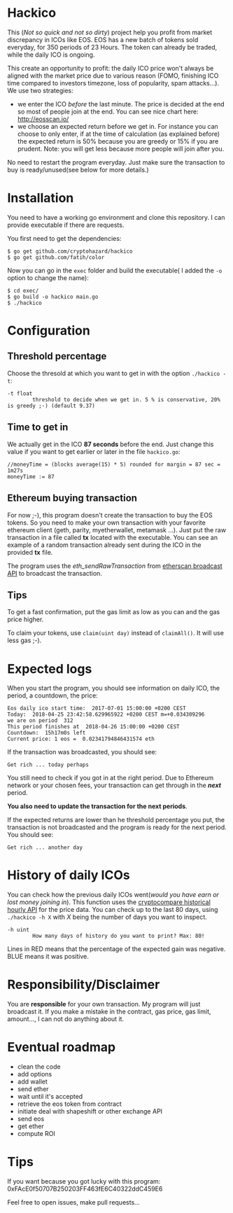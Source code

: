 # Hackico
This (*Not so quick and not so dirty*) project help you profit from market discrepancy in ICOs like EOS. EOS has a new batch of tokens sold everyday, for 350 periods of 23 Hours. The token can already be traded, while the daily ICO is ongoing.

This create an opportunity to profit: the daily ICO price won't always be aligned with the market price due to various reason (FOMO, finishing ICO time compared to investors timezone, loss of popularity, spam attacks...).
We use two strategies:
* we enter the ICO *before* the last minute. The price is decided at the end so most of people join at the end. You can see nice chart here: http://eosscan.io/
* we choose an expected return before we get in. For instance you can choose to only enter, if at the time of calculation (as explained before) the expected return is 50% because you are greedy or 15% if you are prudent. Note: you will get less because more people will join after you.

No need to restart the program everyday. Just make sure the transaction to buy is ready/unused(see below for more details.)
# Installation
You need to have a working go environment and clone this repository. I can provide executable if there are requests.

You first need to get the dependencies:
```
$ go get github.com/cryptohazard/hackico
$ go get github.com/fatih/color

```

Now you can go in the ```exec``` folder and build the executable( I added the ```-o``` option to change the name):
```
$ cd exec/
$ go build -o hackico main.go
$ ./hackico
```
# Configuration

## Threshold percentage
Choose the thresold at which you want to get in with the option ```./hackico -t```:
```
-t float
    	threshold to decide when we get in. 5 % is conservative, 20% is greedy ;-) (default 9.37)
```

## Time to get in
We actually get in the ICO **87 seconds** before the end. Just change this value if you want to get earlier or later in the file ```hackico.go```:
```
//moneyTime = (blocks average(15) * 5) rounded for margin = 87 sec = 1m27s
moneyTime := 87
```

## Ethereum buying transaction
For now ;-), this program doesn't create the transaction to buy the EOS tokens. So you need to make your own transaction with your favorite ethereum client (geth, parity, myetherwallet, metamask ...).
Just put the raw transaction in a file called **tx** located with the executable. You can see an example of a random transaction already sent during the ICO in the provided **tx** file.

The program uses the *eth_sendRawTransaction* from [etherscan broadcast API](https://etherscan.io/pushTx) to broadcast the transaction.

## Tips
To get a fast confirmation, put the gas limit as low as you can and the gas price higher.

To claim your tokens, use ```claim(uint day)``` instead of ```claimAll()```. It will use less gas ;-).

# Expected logs
When you start the program, you should see information on daily ICO, the period, a countdown, the price:
```
Eos daily ico start time:  2017-07-01 15:00:00 +0200 CEST
Today:  2018-04-25 23:42:58.629965922 +0200 CEST m=+0.034309296
we are on period  312
This period finishes at  2018-04-26 15:00:00 +0200 CEST
Countdown:  15h17m0s left
Current price: 1 eos =  0.02341794846431574 eth
```

If the transaction was broadcasted, you should see:
```
Get rich ... today perhaps
```
You still need to check if you got in at the right period. Due to Ethereum network or your chosen fees, your transaction can get through in the ***next*** period.

**You also need to update the transaction for the next periods**.

If the expected returns are lower than he threshold percentage you put, the transaction is not broadcasted and the program is ready for the next period. You should see:
```
Get rich ... another day
```

# History of daily ICOs
You can check how the previous daily ICOs went(*would you have earn or lost money joining in*). This function uses the [cryptocompare historical hourly API](https://www.cryptocompare.com/api/#-api-data-histohour-) for the price data.
You can check up to the last 80 days, using ```./hackico -h X``` with *X* being the number of days you want to inspect.

```
-h uint
    	How many days of history do you want to print? Max: 80!
```

Lines in RED means that the percentage of the expected gain was negative. BLUE means it was positive.



# Responsibility/Disclaimer

You are **responsible** for your own transaction. My program will just broadcast it. If you make a mistake in the contract, gas price, gas limit, amount..., I can not do anything about it.

# Eventual roadmap

* clean the code
* add options
* add wallet
* send ether
* wait until it's accepted
* retrieve the eos token from contract
* initiate deal with shapeshift or other exchange API
* send eos
* get ether
* compute ROI


# Tips
If you want because you got lucky with this program:
0xFAcE0f50707B250203FF463fE6C40322ddC459E6

Feel free to open issues, make pull requests...
